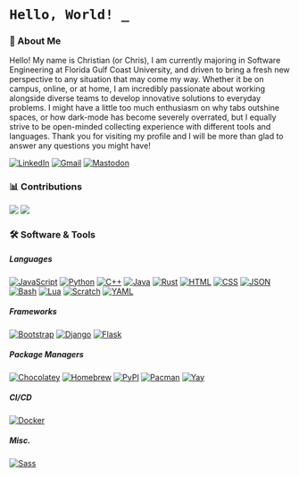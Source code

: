 # `Hello, World! _`

### 📔 About Me

Hello! My name is Christian (or Chris), I am currently majoring in Software Engineering at Florida Gulf Coast University, and driven to bring a fresh new perspective to any situation that may come my way. Whether it be on campus, online, or at home, I am incredibly passionate about working alongside diverse teams to develop innovative solutions to everyday problems. I might have a little too much enthusiasm on why tabs outshine spaces, or how dark-mode has become severely overrated, but I equally strive to be open-minded collecting experience with different tools and languages. Thank you for visiting my profile and I will be more than glad to answer any questions you might have!

[![LinkedIn](https://img.shields.io/badge/linkedin-%230077B5.svg?style=for-the-badge&logo=linkedin&logoColor=white)](https://www.linkedin.com/in/christian-alexander-marrero-464710334/)
[![Gmail](https://img.shields.io/badge/Gmail-D14836?style=for-the-badge&logo=gmail&logoColor=white)](mailto:christianmarrerose@gmail.com)
[![Mastodon](https://img.shields.io/badge/-MASTODON-%232B90D9?style=for-the-badge&logo=mastodon&logoColor=white)](https://mastodon.social/@CXL)

### 📊 Contributions

<picture>
  <source
    srcset="https://github-readme-stats.vercel.app/api?username=chris-gits&show_icons=true&theme=dark"
    media="(prefers-color-scheme: dark)"
  />
  <source
    srcset="https://github-readme-stats.vercel.app/api?username=chris-gits&show_icons=true"
    media="(prefers-color-scheme: light), (prefers-color-scheme: no-preference)"
  />
  <img src="https://github-readme-stats.vercel.app/api?username=chris-gits&show_icons=true" />
</picture>

<picture>
  <source
    srcset="https://github-readme-stats.vercel.app/api/top-langs/?username=chris-gits&show_icons=true&theme=dark"
    media="(prefers-color-scheme: dark)"
  />
  <source
    srcset="https://github-readme-stats.vercel.app/api/top-langs/?username=chris-gits&show_icons=true"
    media="(prefers-color-scheme: light), (prefers-color-scheme: no-preference)"
  />
  <img src="https://github-readme-stats.vercel.app/api/top-langs/?username=chris-gits&show_icons=true" />
</picture>

### 🛠️ Software & Tools
##### Languages
[![JavaScript](https://img.shields.io/badge/JavaScript-F7DF1E?logo=javascript&logoColor=000&style=for-the-badge)](#)
[![Python](https://img.shields.io/badge/Python-3776AB?logo=python&logoColor=fff&style=for-the-badge)](#)
[![C++](https://img.shields.io/badge/C++-00599C?logo=cplusplus&logoColor=fff&style=for-the-badge)](#)
[![Java](https://img.shields.io/badge/Java-%23ED8B00.svg?logo=openjdk&logoColor=white&style=for-the-badge)](#)
[![Rust](https://img.shields.io/badge/Rust-%23000000.svg?e&logo=rust&logoColor=white&style=for-the-badge)](#)
[![HTML](https://img.shields.io/badge/HTML-%23E34F26.svg?logo=html5&logoColor=white&style=for-the-badge)](#)
[![CSS](https://img.shields.io/badge/CSS-1572B6?logo=css3&logoColor=fff&style=for-the-badge)](#)
[![JSON](https://img.shields.io/badge/JSON-000?logo=json&logoColor=fff&style=for-the-badge)](#)
[![Bash](https://img.shields.io/badge/Bash-4EAA25?logo=gnubash&logoColor=fff&style=for-the-badge)](#)
[![Lua](https://img.shields.io/badge/Lua-%232C2D72.svg?logo=lua&logoColor=white&style=for-the-badge)](#)
[![Scratch](https://img.shields.io/badge/Scratch-4D97FF?logo=scratch&logoColor=fff&style=for-the-badge)](#)
[![YAML](https://img.shields.io/badge/YAML-CB171E?logo=yaml&logoColor=fff&style=for-the-badge)](#)
##### Frameworks
[![Bootstrap](https://img.shields.io/badge/Bootstrap-7952B3?logo=bootstrap&logoColor=fff&style=for-the-badge)](#)
[![Django](https://img.shields.io/badge/Django-%23092E20.svg?logo=django&logoColor=white&style=for-the-badge)](#)
[![Flask](https://img.shields.io/badge/Flask-000?logo=flask&logoColor=fff&style=for-the-badge)](#)
##### Package Managers
[![Chocolatey](https://img.shields.io/badge/Chocolatey-80B5E3?logo=chocolatey&logoColor=fff&style=for-the-badge)](#)
[![Homebrew](https://img.shields.io/badge/Homebrew-FBB040?logo=homebrew&logoColor=fff&style=for-the-badge)](#)
[![PyPI](https://img.shields.io/badge/PyPI-3775A9?logo=pypi&logoColor=fff&style=for-the-badge)](#)
[![Pacman](https://img.shields.io/badge/Pacman-%232B90D9?logo=archlinux&logoColor=fff&style=for-the-badge)](#)
[![Yay](https://img.shields.io/badge/Yay-%232B90D9?logo=archlinux&logoColor=fff&style=for-the-badge)](#)
##### CI/CD
[![Docker](https://img.shields.io/badge/Docker-2496ED?logo=docker&logoColor=fff&style=for-the-badge)](#)
##### Misc.
[![Sass](https://img.shields.io/badge/Sass-C69?logo=sass&logoColor=fff&style=for-the-badge)](#)